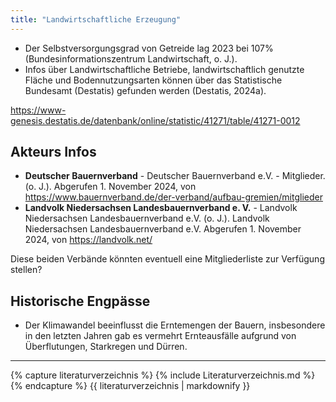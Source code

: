 ```yaml
---
title: "Landwirtschaftliche Erzeugung"
---
```


- Der Selbstversorgungsgrad von Getreide lag 2023 bei 107% (Bundesinformationszentrum Landwirtschaft, o. J.).
- Infos über Landwirtschaftliche Betriebe, landwirtschaftlich genutzte Fläche und Bodennutzungsarten können über das Statistische Bundesamt (Destatis) gefunden werden (Destatis, 2024a).

<https://www-genesis.destatis.de/datenbank/online/statistic/41271/table/41271-0012>

## Akteurs Infos

- **Deutscher Bauernverband** \- Deutscher Bauernverband e.V. - Mitglieder. (o. J.). Abgerufen 1. November 2024, von <https://www.bauernverband.de/der-verband/aufbau-gremien/mitglieder>
- **Landvolk Niedersachsen Landesbauernverband e. V.** \- Landvolk Niedersachsen Landesbauernverband e.V. (o. J.). Landvolk Niedersachsen Landesbauernverband e.V. Abgerufen 1. November 2024, von <https://landvolk.net/>

Diese beiden Verbände könnten eventuell eine Mitgliederliste zur Verfügung stellen?

## Historische Engpässe

- Der Klimawandel beeinflusst die Erntemengen der Bauern, insbesondere in den letzten Jahren gab es vermehrt Ernteausfälle aufgrund von Überflutungen, Starkregen und Dürren.

---

{% capture literaturverzeichnis %}
{% include Literaturverzeichnis.md %}
{% endcapture %}
{{ literaturverzeichnis | markdownify }}
